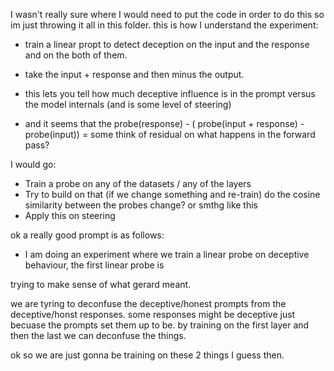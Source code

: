 I wasn't really sure where I would need to put the code in order to do this so im just throwing it all in this folder.
this is how I understand the experiment:

- train a linear propt to detect deception on the input and the response and on the both of them.
- take the input + response and then minus the output.
- this lets you tell how much deceptive influence is in the prompt versus the model internals (and is some level of steering)

- and it seems that the probe(response) - ( probe(input + response) - probe(input)) = some think of residual on what happens in the forward pass?

I would go:
- Train a probe on any of the datasets / any of the layers
- Try to build on that (if we change something and re-train) do the cosine similarity between the probes change? or smthg like this
- Apply this on steering



ok a really good prompt is as follows:
- I am doing an experiment where we train a linear probe on deceptive behaviour, the first linear probe is  

trying to make sense of what gerard meant.

we are tyring to deconfuse the deceptive/honest prompts from the deceptive/honst responses. some responses might be deceptive just becuase the prompts set them up to be.
by training on the first layer and then the last we can deconfuse the things.

ok so we are just gonna be training on these 2 things I guess then.